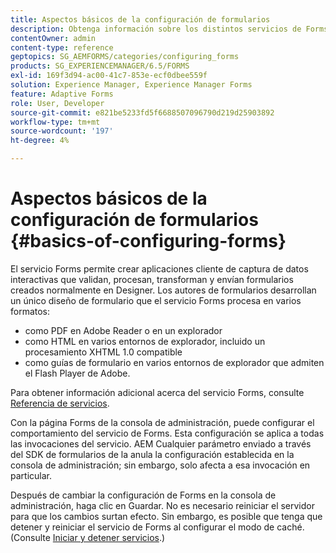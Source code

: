 ```yaml
---
title: Aspectos básicos de la configuración de formularios
description: Obtenga información sobre los distintos servicios de Forms que le ayudan a crear aplicaciones de captura de datos interactivas.
contentOwner: admin
content-type: reference
geptopics: SG_AEMFORMS/categories/configuring_forms
products: SG_EXPERIENCEMANAGER/6.5/FORMS
exl-id: 169f3d94-ac00-41c7-853e-ecf0dbee559f
solution: Experience Manager, Experience Manager Forms
feature: Adaptive Forms
role: User, Developer
source-git-commit: e821be5233fd5f6688507096790d219d25903892
workflow-type: tm+mt
source-wordcount: '197'
ht-degree: 4%

---
```


# Aspectos básicos de la configuración de formularios {#basics-of-configuring-forms}

El servicio Forms permite crear aplicaciones cliente de captura de datos interactivas que validan, procesan, transforman y envían formularios creados normalmente en Designer. Los autores de formularios desarrollan un único diseño de formulario que el servicio Forms procesa en varios formatos:

* como PDF en Adobe Reader o en un explorador
* como HTML en varios entornos de explorador, incluido un procesamiento XHTML 1.0 compatible
* como guías de formulario en varios entornos de explorador que admiten el Flash Player de Adobe.

Para obtener información adicional acerca del servicio Forms, consulte [Referencia de servicios](https://www.adobe.com/go/learn_aemforms_services_63).

Con la página Forms de la consola de administración, puede configurar el comportamiento del servicio de Forms. Esta configuración se aplica a todas las invocaciones del servicio. AEM Cualquier parámetro enviado a través del SDK de formularios de la anula la configuración establecida en la consola de administración; sin embargo, solo afecta a esa invocación en particular.

Después de cambiar la configuración de Forms en la consola de administración, haga clic en Guardar. No es necesario reiniciar el servidor para que los cambios surtan efecto. Sin embargo, es posible que tenga que detener y reiniciar el servicio de Forms al configurar el modo de caché. (Consulte [Iniciar y detener servicios](/help/forms/using/admin-help/starting-stopping-services.md#starting-and-stopping-services).)
